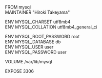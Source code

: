 FROM mysql  
MAINTAINER "Hiroki Takeyama"

ENV MYSQL_CHARSET utf8mb4  
ENV MYSQL_COLLATION utf8mb4_general_ci

ENV MYSQL_ROOT_PASSWORD root  
ENV MYSQL_DATABASE db  
ENV MYSQL_USER user  
ENV MYSQL_PASSWORD user

VOLUME /var/lib/mysql

EXPOSE 3306
